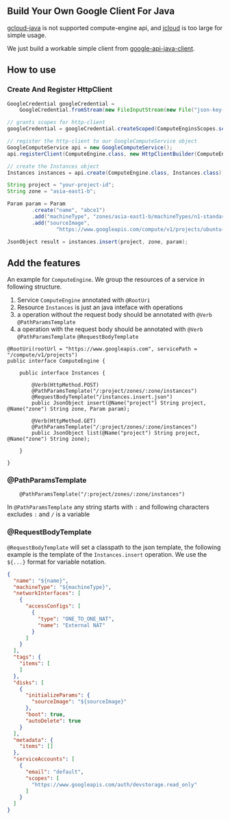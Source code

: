 
## Build Your Own Google Client For Java

[gcloud-java](https://github.com/GoogleCloudPlatform/gcloud-java) is not supported compute-engine api, and [jcloud](http://jclouds.apache.org/) is too large for simple usage.

We just build a workable simple client from [google-api-java-client](https://github.com/google/google-api-java-client).

## How to use

### Create And Register HttpClient

```java
GoogleCredential googleCredential =
    GoogleCredential.fromStream(new FileInputStream(new File("json-key-file from service account")));

// grants scopes for http-client
googleCredential = googleCredential.createScoped(ComputeEnginsScopes.scopes());

// register the http-client to our GoogleComputeService object
GoogleComputeService api = new GoogleComputeService();
api.registerClient(ComputeEngine.class, new HttpClientBuilder(ComputeEngine.class, googleCredential).build());
```

```java
// create the Instances object
Instances instances = api.create(ComputeEngine.class, Instances.class);

String project = "your-project-id";
String zone = "asia-east1-b";

Param param = Param
        .create("name", "abce1")
        .add("machineType", "zones/asia-east1-b/machineTypes/n1-standard-1")
        .add("sourceImage",
                "https://www.googleapis.com/compute/v1/projects/ubuntu-os-cloud/global/images/ubuntu-1404-trusty-v20160314");

JsonObject result = instances.insert(project, zone, param);
```


## Add the features

An example for `ComputeEngine`. We group the resources of a service in following structure.

1. Service `ComputeEngine` annotated with `@RootUri`
1. Resource `Instances` is just an java inteface with operations
1. a operation without the request body should be annotated with `@Verb` `@PathParamsTemplate`
1. a operation with the request body should be annotated with `@Verb` `@PathParamsTemplate` `@RequestBodyTemplate`


```
@RootUri(rootUrl = "https://www.googleapis.com", servicePath = "/compute/v1/projects")
public interface ComputeEngine {

    public interface Instances {

        @Verb(HttpMethod.POST)
        @PathParamsTemplate("/:project/zones/:zone/instances")
        @RequestBodyTemplate("/instances.insert.json")
        public JsonObject insert(@Name("project") String project, @Name("zone") String zone, Param param);

        @Verb(HttpMethod.GET)
        @PathParamsTemplate("/:project/zones/:zone/instances")
        public JsonObject list(@Name("project") String project, @Name("zone") String zone);

    }

}
```

### @PathParamsTemplate


```
    @PathParamsTemplate("/:project/zones/:zone/instances")
```

In `@PathParamsTemplate` any string starts with `:` and following characters excludes `:` and `/` is a variable


### @RequestBodyTemplate

`@RequestBodyTemplate` will set a classpath to the json template, the following example is the template of the `Instances.insert` operation. We use the `${...}` format for variable notation.

```json
{
  "name": "${name}",
  "machineType": "${machineType}",
  "networkInterfaces": [
    {
      "accessConfigs": [
        {
          "type": "ONE_TO_ONE_NAT",
          "name": "External NAT"
        }
      ]
    }
  ],
  "tags": {
    "items": [
    ]
  },
  "disks": [
    {
      "initializeParams": {
        "sourceImage": "${sourceImage}"
      },
      "boot": true,
      "autoDelete": true
    }
  ],
  "metadata": {
    "items": []
  },
  "serviceAccounts": [
    {
      "email": "default",
      "scopes": [
        "https://www.googleapis.com/auth/devstorage.read_only"
      ]
    }
  ]
}
```
